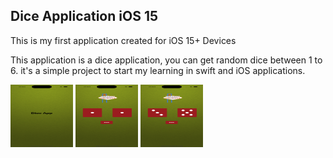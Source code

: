 ## Dice Application iOS 15

This is my first application created for iOS 15+ Devices 

This application is a dice application, you can get random dice between 1 to 6. it's a simple project to start my learning in swift and iOS applications. 

<img src="README_Images/LaunchScreen.png" width="100" height="100">

<img src="README_Images/DiceScreen1.png" width="100" height="100">

<img src="README_Images/DiceScreen2.png" width="100" height="100">
